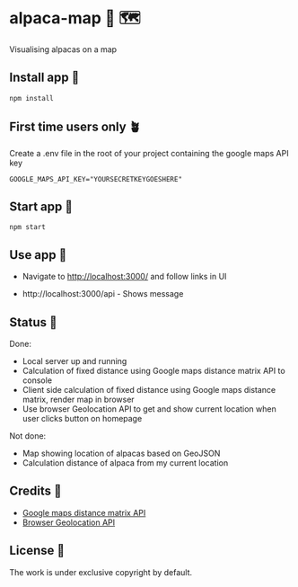 # alpaca-map 🦙 🗺

Visualising alpacas on a map

## Install app 🐣

```
npm install
```

## First time users only 🪴

Create a .env file in the root of your project containing the google maps API key

```
GOOGLE_MAPS_API_KEY="YOURSECRETKEYGOESHERE"
```

## Start app 🚀

```
npm start
```

## Use app 🎷

- Navigate to [http://localhost:3000/](http://localhost:3000/) and follow links in UI

- http://localhost:3000/api - Shows message

## Status 🚜

Done:

- Local server up and running
- Calculation of fixed distance using Google maps distance matrix API to console
- Client side calculation of fixed distance using Google maps distance matrix, render map in browser
- Use browser Geolocation API to get and show current location when user clicks button on homepage

Not done:

- Map showing location of alpacas based on GeoJSON
- Calculation distance of alpaca from my current location

## Credits 👏

- [Google maps distance matrix API](https://developers.google.com/maps/documentation/distance-matrix?hl=en_GB)
- [Browser Geolocation API](https://developer.mozilla.org/en-US/docs/Web/API/Geolocation_API)

## License 📝

The work is under exclusive copyright by default.
